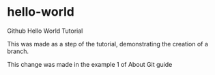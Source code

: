 # hello-world
Github Hello World Tutorial

This was made as a step of the tutorial, demonstrating the creation of a branch.

This change was made in the example 1 of About Git guide